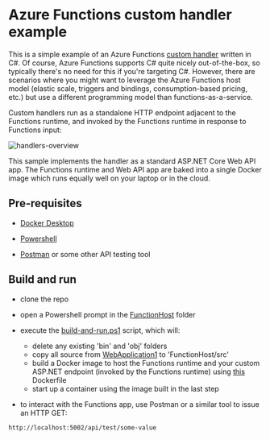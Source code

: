 # Azure Functions custom handler example

This is a simple example of an Azure Functions [custom handler](https://docs.microsoft.com/en-us/azure/azure-functions/functions-custom-handlers) written in C#.
Of course, Azure Functions supports C# quite nicely out-of-the-box, so typically there's no need for this if you're targeting C#. However, there are scenarios
where you might want to leverage the Azure Functions host model (elastic scale, triggers and bindings, consumption-based pricing, etc.) but use a different programming model
than functions-as-a-service.

Custom handlers run as a standalone HTTP endpoint adjacent to the Functions runtime, and invoked by the Functions runtime in response to Functions input:

![handlers-overview](https://docs.microsoft.com/en-us/azure/azure-functions/media/functions-custom-handlers/azure-functions-custom-handlers-overview.png)

This sample implements the handler as a standard ASP.NET Core Web API app. The Functions runtime and Web API app are baked into a single Docker image which runs
equally well on your laptop or in the cloud.

## Pre-requisites

- [Docker Desktop](https://www.docker.com/products/docker-desktop)

- [Powershell](https://docs.microsoft.com/en-us/powershell/scripting/install/installing-powershell?view=powershell-7.1)

- [Postman](https://www.postman.com/) or some other API testing tool

## Build and run

- clone the repo

- open a Powershell prompt in the [FunctionHost](./FunctionHost) folder

- execute the [build-and-run.ps1](./FunctionHost/build-and-run.ps1) script, which will:

	- delete any existing 'bin' and 'obj' folders
	- copy all source from [WebApplication1](./WebApplication1) to 'FunctionHost/src'
	- build a Docker image to host the Functions runtime and your custom ASP.NET endpoint (invoked by the Functions runtime) using [this](./FunctionsHost/Dockerfile) Dockerfile
	- start up a container using the image built in the last step

- to interact with the Functions app, use Postman or a similar tool to issue an HTTP GET:

```
http://localhost:5002/api/test/some-value
```
